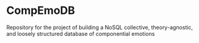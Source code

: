 # CompEmoDB
Repository for the project of building a NoSQL collective, theory-agnostic, and loosely structured database of componential emotions
